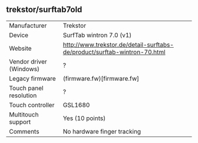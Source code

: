 trekstor/surftab7old
--------------------

| | |
|-|-|
| Manufacturer            | Trekstor                 |
| Device                  | SurfTab wintron 7.0 (v1) |
| Website                 | http://www.trekstor.de/detail-surftabs-de/product/surftab-wintron-70.html |
| Vendor driver (Windows) | ? |
| Legacy firmware         | (firmware.fw)[firmware.fw] |
| Touch panel resolution  | ? |
| Touch controller        | GSL1680 |
| Multitouch support      | Yes (10 points) |
| Comments                | No hardware finger tracking |
